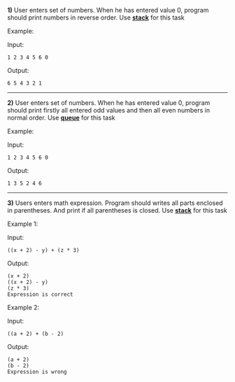 **1)** User enters set of numbers. When he has entered value 0, program should print numbers in reverse order. Use [**stack**](main_stack.cpp) for this task

Example:

Input:

```
1 2 3 4 5 6 0
```

Output:

```
6 5 4 3 2 1
```

-----

**2)** User enters set of numbers. When he has entered value 0, program should print firstly all entered odd values and then all even numbers in normal order. Use [**queue**](main_queue.cpp) for this task

Example:

Input:

```
1 2 3 4 5 6 0
```

Output:

```
1 3 5 2 4 6
```

------

**3)** Users enters math expression. Program should writes all parts enclosed in parentheses. And print if all parentheses is closed. Use [**stack**](main_stack.cpp) for this task

Example 1:

Input:

```
((x + 2) - y) + (z * 3)
```

Output:

```
(x + 2)
((x + 2) - y)
(z * 3)
Expression is correct
```



Example 2:

Input:

```
((a + 2) + (b - 2)
```

Output:

```
(a + 2)
(b - 2)
Expression is wrong
```


